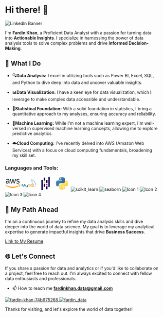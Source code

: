# Hi there! 👋

![Linkedln Banner](https://github.com/Fardin-Data/Fardin-Data/assets/137788371/b2e80c37-fd38-4a34-9779-36763d5f63df)


I'm **Fardin Khan**, a Proficient Data Analyst with a passion for turning data into **Actionable Insights**. I specialize in harnessing the power of data analysis tools to solve complex problems and drive **Informed Decision-Making**.

## 🌟 What I Do

- **🔍Data Analysis:** I excel in utilizing tools such as Power BI, Excel, SQL, and Python to dive deep into data and uncover valuable insights.

- **📊Data Visualization:** I have a keen eye for data visualization, which I leverage to make complex data accessible and understandable.

- **🔢Statistical Foundation:** With a solid foundation in statistics, I bring a quantitative approach to my analyses, ensuring accuracy and reliability.

- **🤖Machine Learning:** While I'm not a machine learning expert, I'm well-versed in supervised machine learning concepts, allowing me to explore predictive analytics.

- **☁️Cloud Computing:** I've recently delved into AWS (Amazon Web Services) with a focus on cloud computing fundamentals, broadening my skill set.


<h3 align="left">Languages and Tools:</h3>
<p align="left">
  <img src="https://raw.githubusercontent.com/devicons/devicon/master/icons/amazonwebservices/amazonwebservices-original-wordmark.svg" alt="aws" width="50" height="50" style="pointer-events: none;"/>
  <img src="https://raw.githubusercontent.com/devicons/devicon/master/icons/mysql/mysql-original-wordmark.svg" alt="mysql" width="50" height="50" style="pointer-events: none;"/>
  <img src="https://raw.githubusercontent.com/devicons/devicon/2ae2a900d2f041da66e950e4d48052658d850630/icons/pandas/pandas-original.svg" alt="pandas" width="50" height="50" style="pointer-events: none;"/>
  <img src="https://raw.githubusercontent.com/devicons/devicon/master/icons/python/python-original.svg" alt="python" width="50" height="50" style="pointer-events: none;"/>
  <img src="https://upload.wikimedia.org/wikipedia/commons/0/05/Scikit_learn_logo_small.svg" alt="scikit_learn" width="50" height="50" style="pointer-events: none;"/>
  <img src="https://seaborn.pydata.org/_images/logo-mark-lightbg.svg" alt="seaborn" width="50" height="50" style="pointer-events: none;"/>
  <img src="https://github.com/Fardin-Data/Fardin-Data/assets/137788371/906e0126-2d92-4798-8464-08dc75bcedb1" alt="Icon 1" width="50" height="50" style="pointer-events: none;"/>
  <img src="https://github.com/Fardin-Data/Fardin-Data/assets/137788371/ac9c2bb8-9c7d-4a5c-81f6-b742092d7c33" alt="Icon 2" width="50" height="50" style="pointer-events: none;"/>
  <img src="https://github.com/Fardin-Data/Fardin-Data/assets/137788371/6a90bc00-be2f-4232-accc-c9f80ea014cd" alt="Icon 3" width="50" height="50" style="pointer-events: none;"/>
  <img src="https://github.com/Fardin-Data/Fardin-Data/assets/137788371/90d2cb17-d886-487e-8a39-96dae0b88233" alt="Icon 4" width="50" height="50" style="pointer-events: none;"/>
</p>



## 🚀 My Path Ahead

I'm on a continuous journey to refine my data analysis skills and dive deeper into the world of data science. My goal is to leverage my analytical expertise to generate impactful insights that drive **Business Success**.

[Link to My Resume](https://drive.google.com/file/d/1Z70QGA7Usa0STd7xh3261TIm4pfm23i5/view?usp=sharing)

## 🌐 Let's Connect

If you share a passion for data and analytics or if you'd like to collaborate on a project, feel free to reach out. I'm always excited to connect with fellow data enthusiasts and professionals.

- 📫 How to reach me **fardinkhan.data@gmail.com**

<a href="https://linkedin.com/in/fardin-khan-74b675268" target="blank">
  <img align="center" src="https://raw.githubusercontent.com/rahuldkjain/github-profile-readme-generator/master/src/images/icons/Social/linked-in-alt.svg" alt="fardin-khan-74b675268" height="30" width="40" />
</a>
<a href="https://www.hackerrank.com/fardin_data" target="blank">
  <img align="center" src="https://raw.githubusercontent.com/rahuldkjain/github-profile-readme-generator/master/src/images/icons/Social/hackerrank.svg" alt="fardin_data" height="30" width="40" />
</a>

Thanks for visiting, and let's explore the world of data together!
